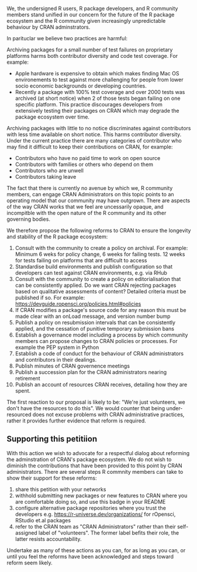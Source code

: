 We, the undersigned R users, R package developers, and R community members stand unified in our concern for the future of the R package ecosystem and the R community given increasingly unpredictable behaviour by CRAN adminstrators.

In parituclar we believe two practices are harmful:

Archiving packages for a small number of test failures on proprietary platforms harms both contributor diversity and code test coverage. For example:

  * Apple hardware is expensive to obtain which makes finding Mac OS environements to test against more challenging for people from lower socio economic backgrounds or developing countries.
  * Recently a package with 100% test coverage and over 2000 tests was archived (at short notice) when 2 of those tests began failing on one specific platform. This practice discourages developers from extensively testing their packages on CRAN which may degrade the package ecosystem over time.

Archiving packages with little to no notice discriminates against contributors with less time available on short notice. This harms contributor diversity. Under the current practice there are many categories of contributor who may find it difficult to keep their contributions on CRAN, for example:

  * Contributors who have no paid time to work on open source
  * Contributors with families or others who depend on them
  * Contributors who are unwell
  * Contributors taking leave

The fact that there is currently no avenue by which we, R community members, can engage CRAN Administrators on this topic points to an operating model that our community may have outgrown. There are aspects of the way CRAN works that we feel are uncessarily opaque, and incompitble with the open nature of the R community and its other governing bodies.

We therefore propose the following reforms to CRAN to ensure the longevity and stability of the R package ecosystem:

1. Consult with the community to create a policy on archival. For example: Minimum 6 weks for policy change, 6 weeks for failing tests. 12 weeks for tests failing on platforms that are difficult to access
2. Standardise build environments and publish configuration so that developers can test against CRAN environments, e.g. via RHub
3. Consult with the community to create a policy on editorialisation that can be consistently applied. Do we want CRAN rejecting packages based on qualitative assessments of content? Detailed criteria must be published if so. For example: https://devguide.ropensci.org/policies.html#policies
4. If CRAN modifies a package's source code for any reason this must be made clear with an onLoad message, and version number bump
5. Publish a policy on resubmission intervals that can be consistently applied, and the cessation of punitive temporary submission bans
6. Establish a governance model including a process by which community members can propose changes to CRAN policies or processes. For example the PEP system in Python
7. Establish a code of conduct for the behaviour of CRAN administrators and contributors in their dealings.
8. Publish minutes of CRAN governence meetings
9. Publish a succession plan for the CRAN administrators nearing retirement
10. Publish an account of resources CRAN receives, detailing how they are spent.

The first reaction to our proposal is likely to be: "We're just volunteers, we don't have the resources to do this". We would counter that being under-resourced does not excuse problems with CRAN administrative practices, rather it provides further evidence that reform is required. 

## Supporting this petitiion

With this action we wish to advocate for a respectful dialog about reforming the adminstration of CRAN's package ecosystem. We do not wish to diminish the contributions that have been provided to this point by CRAN administrators. There are several steps R commnity members can take to show their support for these reforms:

1. share this petition with your networks
2. withhold submitting new packages or new features to CRAN where you are comfortable doing so, and use this badge in your README <BADGE URL>
3. configure alternative package repositories where you trust the developers e.g. https://r-universe.dev/organizations/ for rOpensci, RStudio et.al packages
4. refer to the CRAN team as "CRAN Administrators" rather than their self-assigned label of "volunteers". The former label befits their role, the latter resists accountability.

Undertake as many of these actions as you can, for as long as you can, or until you feel the reforms have been acknowledged and steps toward reform seem likely.
